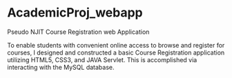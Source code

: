 # AcademicProj_webapp
Pseudo NJIT Course Registration web Application

To enable students with convenient online access to browse and register for courses, I designed and constructed a basic Course Registration application utilizing HTML5, CSS3, and JAVA Servlet. This is accomplished via interacting with the MySQL database.
